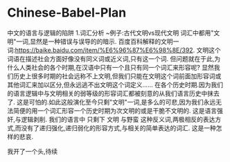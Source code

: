 # Chinese-Babel-Plan

中文的语言与逻辑的陷阱
1.词汇分析
~例子:古代文明vs现代文明
词汇中都用"文明"一词,显然是一种错误与误导的的暗示.
百度百科解释的文明一词:https://baike.baidu.com/item/%E6%96%87%E6%98%8E/392.
文明这个词语在描述社会方面好像没有同义词或近义词,只有这一个词.
但问题就在于此,为什么人类社会的各个时期,在汉语中只有一个且只有同一个词汇来形容呢?
显然我们历史上很多时期的社会远称不上文明,但我们只能在文明这个词前面加形容词或其他词汇来加以区分,但永远逃不出文明这个词定义......
在各个历史时期.因为我们的语言逻辑中与文明相关的弱等级的形容词汇都被刻意的从我们语言历史中抹去了.
这是可怕的.如此这般演化至今只剩"文明"一词,是多么的可悲,因为我们永远无法简便的用一个词汇形容一个历史时期为次文明的或是干脆不文明的.
这是语言强奸,与逻辑剥削.
我们的语言中 只剩下 文明 与野蛮 这种反义词,两极相反的表达方式,而没有了递归强化,递归弱化的形容方式,与相关的简单表达的词汇.
这是一种怎样的悲哀.

我开了一个头,待续
